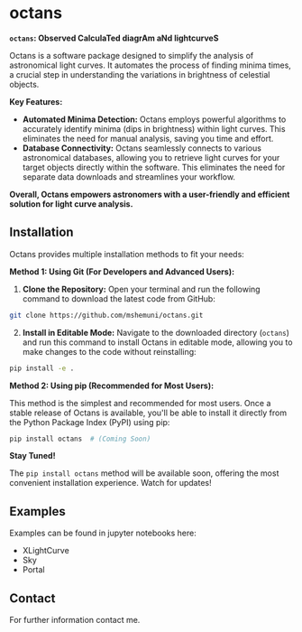 # octans

**`octans`: Observed CalculaTed diagrAm aNd lightcurveS**

Octans is a software package designed to simplify the analysis of astronomical light curves. It automates the process of finding minima times, a crucial step in understanding the variations in brightness of celestial objects. 

**Key Features:**

* **Automated Minima Detection:** Octans employs powerful algorithms to accurately identify minima (dips in brightness) within light curves. This eliminates the need for manual analysis, saving you time and effort.
* **Database Connectivity:** Octans seamlessly connects to various astronomical databases, allowing you to retrieve light curves for your target objects directly within the software. This eliminates the need for separate data downloads and streamlines your workflow.

**Overall, Octans empowers astronomers with a user-friendly and efficient solution for light curve analysis.**

## Installation

Octans provides multiple installation methods to fit your needs:

**Method 1: Using Git (For Developers and Advanced Users):**

1. **Clone the Repository:** Open your terminal and run the following command to download the latest code from GitHub:

```bash
git clone https://github.com/mshemuni/octans.git
```

2. **Install in Editable Mode:** Navigate to the downloaded directory (`octans`) and run this command to install Octans in editable mode, allowing you to make changes to the code without reinstalling:

```bash
pip install -e .
```

**Method 2: Using pip (Recommended for Most Users):**

This method is the simplest and recommended for most users. Once a stable release of Octans is available, you'll be able to install it directly from the Python Package Index (PyPI) using pip:

```bash
pip install octans  # (Coming Soon)
```

**Stay Tuned!**

The `pip install octans` method will be available soon, offering the most convenient installation experience. Watch for updates!

## Examples

Examples can be found in jupyter notebooks here:

- XLightCurve
- Sky
- Portal

## Contact

For further information contact me.